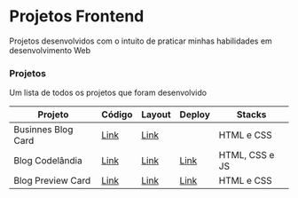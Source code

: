 # Projetos Frontend
Projetos desenvolvidos com o intuito de praticar minhas habilidades em desenvolvimento Web

### Projetos
Um lista de todos os projetos que foram desenvolvido

Projeto   |  Código  |  Layout  |  Deploy  | Stacks 
--------- | -------- | -------- | -------- | -------
Businnes Blog Card | [Link](https://github.com/maahbatistaa/projects-frontend/tree/main/business-blog-card) | [Link](https://devchallenges.io/challenge/28) | | HTML e CSS
Blog Codelândia | [Link](https://github.com/maahbatistaa/projects-frontend/tree/main/blog-codelandia)| [Link](https://www.figma.com/file/Yb9IBH56g7T1hdIyZ3BMNO/Desafios---Codelândia?type=design&node-id=0-1&mode=design&t=sXOnrStYG5ziSTtU-0)| [Link](https://blog-codelandia-omega.vercel.app) |HTML, CSS e JS
Blog Preview Card | [Link](https://github.com/maahbatistaa/frontend-projects/tree/main/blog-preview-card) | [Link](https://www.frontendmentor.io/challenges/blog-preview-card-ckPaj01IcS/hub) | [Link](https://blog-preview-card-xi.vercel.app) | HTML e CSS